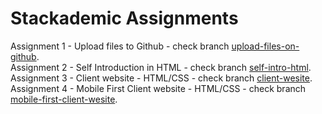 # Stackademic Assignments

Assignment 1 - Upload files to Github - check branch [upload-files-on-github](https://github.com/owaismemon21/stackademic-learning/tree/upload-files-on-github).  
Assignment 2 - Self Introduction in HTML - check branch [self-intro-html](https://github.com/owaismemon21/stackademic-learning/tree/self-intro-html).  
Assignment 3 - Client website - HTML/CSS - check branch [client-wesite](https://github.com/owaismemon21/stackademic-learning/tree/client-wesite).  
Assignment 4 - Mobile First Client website - HTML/CSS - check branch [mobile-first-client-wesite](https://github.com/owaismemon21/stackademic-learning/tree/mobile-first-client-website).
